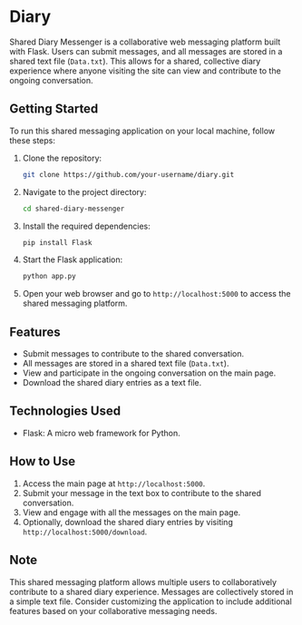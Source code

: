 # Diary

Shared Diary Messenger is a collaborative web messaging platform built with Flask. Users can submit messages, and all messages are stored in a shared text file (`Data.txt`). This allows for a shared, collective diary experience where anyone visiting the site can view and contribute to the ongoing conversation.

## Getting Started

To run this shared messaging application on your local machine, follow these steps:

1. Clone the repository:
   ```bash
   git clone https://github.com/your-username/diary.git
   ```

2. Navigate to the project directory:
   ```bash
   cd shared-diary-messenger
   ```

3. Install the required dependencies:
   ```bash
   pip install Flask
   ```

4. Start the Flask application:
   ```bash
   python app.py
   ```

5. Open your web browser and go to `http://localhost:5000` to access the shared messaging platform.

## Features

- Submit messages to contribute to the shared conversation.
- All messages are stored in a shared text file (`Data.txt`).
- View and participate in the ongoing conversation on the main page.
- Download the shared diary entries as a text file.

## Technologies Used

- Flask: A micro web framework for Python.

## How to Use

1. Access the main page at `http://localhost:5000`.
2. Submit your message in the text box to contribute to the shared conversation.
3. View and engage with all the messages on the main page.
4. Optionally, download the shared diary entries by visiting `http://localhost:5000/download`.

## Note

This shared messaging platform allows multiple users to collaboratively contribute to a shared diary experience. Messages are collectively stored in a simple text file. Consider customizing the application to include additional features based on your collaborative messaging needs.
